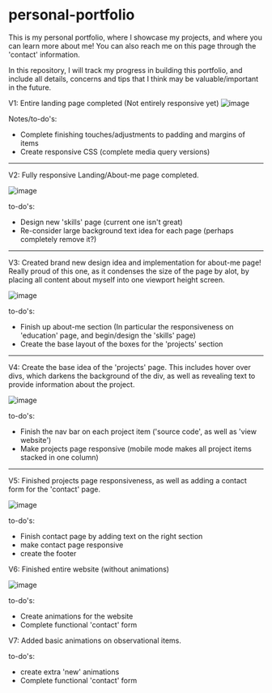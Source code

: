 # personal-portfolio
This is my personal portfolio, where I showcase my projects, and where you can learn more about me! You can also reach me on this page through the 'contact' information.

In this repository, I will track my progress in building this portfolio, and include all details, concerns and tips that I think may be valuable/important in the future.

V1: Entire landing page completed (Not entirely responsive yet)
![image](https://user-images.githubusercontent.com/57778785/210937568-5253386f-3e85-46d6-8811-4c816fec78de.png)

Notes/to-do's:
- Complete finishing touches/adjustments to padding and margins of items
- Create responsive CSS (complete media query versions)
-----------------------------

V2: Fully responsive Landing/About-me page completed.

![image](https://user-images.githubusercontent.com/57778785/213943283-b53576cc-e572-4a83-940a-75928e4da0b4.png)

to-do's:
- Design new 'skills' page (current one isn't great)
- Re-consider large background text idea for each page (perhaps completely remove it?)
-----------------------------

V3: Created brand new design idea and implementation for about-me page! Really proud of this one, as it condenses the size of the page by alot, by placing all content about myself into one viewport height screen.

![image](https://user-images.githubusercontent.com/57778785/214215168-6f2a38cf-f040-4490-96f7-72a06cd69e3a.png)

to-do's:
- Finish up about-me section (In particular the responsiveness on 'education' page, and begin/design the 'skills' page)
- Create the base layout of the boxes for the 'projects' section
-----------------------------

V4: Create the base idea of the 'projects' page. This includes hover over divs, which darkens the background of the div, as well as revealing text to provide information about the project.

![image](https://user-images.githubusercontent.com/57778785/215237567-98d0027c-c521-4ab6-b590-60793185d38a.png)


to-do's:
- Finish the nav bar on each project item ('source code', as well as 'view website')
- Make projects page responsive (mobile mode makes all project items stacked in one column)
-----------------------------

V5: Finished projects page responsiveness, as well as adding a contact form for the 'contact' page.

![image](https://user-images.githubusercontent.com/57778785/215397207-c5a810cf-4dde-427b-b345-ae45b082871c.png)

to-do's:
- Finish contact page by adding text on the right section
- make contact page responsive
- create the footer

V6: Finished entire website (without animations)

![image](https://user-images.githubusercontent.com/57778785/216849820-f7392c0d-0ac8-4c78-85fa-d47f16b2d08c.png)

to-do's:
- Create animations for the website
- Complete functional 'contact' form

V7: Added basic animations on observational items.

to-do's:
- create extra 'new' animations
- Complete functional 'contact' form
